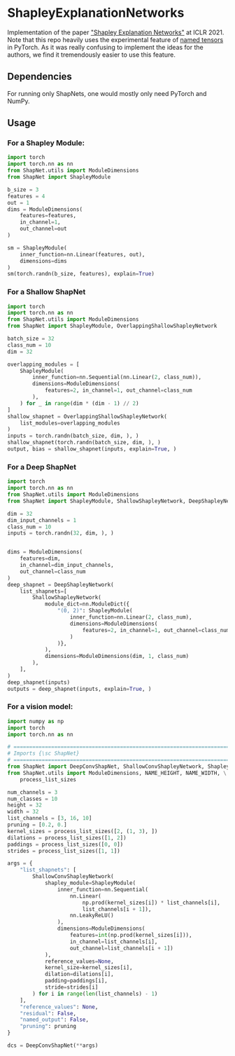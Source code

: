 # ShapleyExplanationNetworks
Implementation of the paper ["Shapley Explanation Networks"](https://openreview.net/forum?id=vsU0efpivw) at ICLR 2021.
Note that this repo heavily uses the experimental feature of [named tensors](https://pytorch.org/docs/stable/named_tensor.html) in PyTorch. As it was really confusing to implement the ideas for the authors, we find it tremendously easier to use this feature.
## Dependencies
For running only ShapNets, one would mostly only need PyTorch and NumPy.
## Usage
### For a Shapley Module:
```python
import torch
import torch.nn as nn
from ShapNet.utils import ModuleDimensions
from ShapNet import ShapleyModule

b_size = 3
features = 4
out = 1
dims = ModuleDimensions(
    features=features,
    in_channel=1,
    out_channel=out
)

sm = ShapleyModule(
    inner_function=nn.Linear(features, out),
    dimensions=dims
)
sm(torch.randn(b_size, features), explain=True)
```

### For a Shallow ShapNet
```python
import torch
import torch.nn as nn
from ShapNet.utils import ModuleDimensions
from ShapNet import ShapleyModule, OverlappingShallowShapleyNetwork

batch_size = 32
class_num = 10
dim = 32

overlapping_modules = [
    ShapleyModule(
        inner_function=nn.Sequential(nn.Linear(2, class_num)),
        dimensions=ModuleDimensions(
            features=2, in_channel=1, out_channel=class_num
        ),
    ) for _ in range(dim * (dim - 1) // 2)
]
shallow_shapnet = OverlappingShallowShapleyNetwork(
    list_modules=overlapping_modules
)
inputs = torch.randn(batch_size, dim, ), )
shallow_shapnet(torch.randn(batch_size, dim, ), )
output, bias = shallow_shapnet(inputs, explain=True, )
```
### For a Deep ShapNet
```python
import torch
import torch.nn as nn
from ShapNet.utils import ModuleDimensions
from ShapNet import ShapleyModule, ShallowShapleyNetwork, DeepShapleyNetwork

dim = 32
dim_input_channels = 1
class_num = 10
inputs = torch.randn(32, dim, ), )


dims = ModuleDimensions(
    features=dim,
    in_channel=dim_input_channels,
    out_channel=class_num
)
deep_shapnet = DeepShapleyNetwork(
    list_shapnets=[
        ShallowShapleyNetwork(
            module_dict=nn.ModuleDict({
                "(0, 2)": ShapleyModule(
                    inner_function=nn.Linear(2, class_num),
                    dimensions=ModuleDimensions(
                        features=2, in_channel=1, out_channel=class_num
                    )
                )},
            ),
            dimensions=ModuleDimensions(dim, 1, class_num)
        ),
    ],
)
deep_shapnet(inputs)
outputs = deep_shapnet(inputs, explain=True, )
```
### For a vision model:
```python
import numpy as np
import torch
import torch.nn as nn

# =============================================================================
# Imports {\sc ShapNet}
# =============================================================================
from ShapNet import DeepConvShapNet, ShallowConvShapleyNetwork, ShapleyModule
from ShapNet.utils import ModuleDimensions, NAME_HEIGHT, NAME_WIDTH, \
    process_list_sizes

num_channels = 3
num_classes = 10
height = 32
width = 32
list_channels = [3, 16, 10]
pruning = [0.2, 0.]
kernel_sizes = process_list_sizes([2, (1, 3), ])
dilations = process_list_sizes([1, 2])
paddings = process_list_sizes([0, 0])
strides = process_list_sizes([1, 1])

args = {
    "list_shapnets": [
        ShallowConvShapleyNetwork(
            shapley_module=ShapleyModule(
                inner_function=nn.Sequential(
                    nn.Linear(
                        np.prod(kernel_sizes[i]) * list_channels[i],
                        list_channels[i + 1]),
                    nn.LeakyReLU()
                ),
                dimensions=ModuleDimensions(
                    features=int(np.prod(kernel_sizes[i])),
                    in_channel=list_channels[i],
                    out_channel=list_channels[i + 1])
            ),
            reference_values=None,
            kernel_size=kernel_sizes[i],
            dilation=dilations[i],
            padding=paddings[i],
            stride=strides[i]
        ) for i in range(len(list_channels) - 1)
    ],
    "reference_values": None,
    "residual": False,
    "named_output": False,
    "pruning": pruning
}

dcs = DeepConvShapNet(**args)

```
